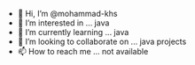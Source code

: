 - 👋 Hi, I’m @mohammad-khs
- 👀 I’m interested in ... java 
- 🌱 I’m currently learning ... java
- 💞️ I’m looking to collaborate on ... java projects
- 📫 How to reach me ... not available 

<!---
mohammad-khs/mohammad-khs is a ✨ special ✨ repository because its `README.md` (this file) appears on your GitHub profile.
You can click the Preview link to take a look at your changes.
--->
